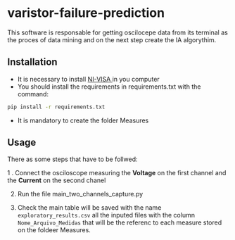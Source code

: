 # varistor-failure-prediction

This software is responsable for getting oscilocepe data from its terminal as the proces of data mining and on the next step create the IA algorythim.

## Installation
* It is necessary to install [NI-VISA ](https://www.ni.com/pt-br/support/downloads/drivers/download.ni-visa.html#346210) in you computer
* You should install the requirements in requirements.txt with the command:
```bash
pip install -r requirements.txt
```
* It is mandatory to create the folder Measures

## Usage
There as some steps that have to be follwed:

1 . Connect the osciloscope measuring the **Voltage** on the first channel and the **Current** on the second chanel 

2. Run the file main_two_channels_capture.py

3.  Check the main table will be saved with the name ```exploratory_results.csv``` all the inputed files with the column ```Nome_Arquivo_Medidas``` that will be the referenc to each measure stored on the foldeer Measures.
